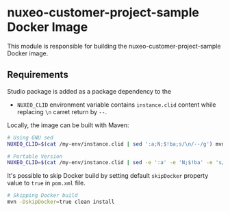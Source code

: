 # nuxeo-customer-project-sample Docker Image

This module is responsible for building the nuxeo-customer-project-sample Docker image.

## Requirements

Studio package is added as a package dependency to the

- `NUXEO_CLID` environment variable contains `instance.clid` content while replacing `\n` carret return by `--`.

Locally, the image can be built with Maven:

```bash
# Using GNU sed
NUXEO_CLID=$(cat /my-env/instance.clid | sed ':a;N;$!ba;s/\n/--/g') mvn clean install

# Portable Version
NUXEO_CLID=$(cat /my-env/instance.clid | sed -e ':a' -e 'N;$!ba' -e 's/\n/--/') mvn clean install
```

It's possible to skip Docker build by setting default `skipDocker` property value to `true` in `pom.xml` file.

```bash
# Skipping Docker build
mvn -DskipDocker=true clean install
```
